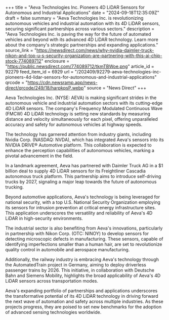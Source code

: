 +++
title = "Aeva Technologies Inc. Pioneers 4D LiDAR Sensors for Autonomous and Industrial Applications"
date = "2024-09-18T12:35:09Z"
draft = false
summary = "Aeva Technologies Inc. is revolutionizing autonomous vehicles and industrial automation with its 4D LiDAR sensors, securing significant partnerships across various sectors."
description = "Aeva Technologies Inc. is paving the way for the future of automated vehicles and beyond with its advanced 4D LiDAR technology. Learn more about the company's strategic partnerships and expanding applications."
source_link = "https://newsdirect.com/news/why-nvidia-daimler-truck-nikon-and-top-u-s-security-organization-are-partnering-with-this-ai-chip-stock-774089712"
enclosure = "https://public.newsdirect.com/774089712/tkmTBWoe.png"
article_id = 92279
feed_item_id = 6929
url = "/202409/92279-aeva-technologies-inc-pioneers-4d-lidar-sensors-for-autonomous-and-industrial-applications"
qrcode = "https://cdn.newsramp.app/news-direct/qrcode/249/18/harpkpsP.webp"
source = "News Direct"
+++

<p>Aeva Technologies Inc. (NYSE: AEVA) is making significant strides in the autonomous vehicle and industrial automation sectors with its cutting-edge 4D LiDAR sensors. The company's Frequency Modulated Continuous Wave (FMCW) 4D LiDAR technology is setting new standards by measuring distance and velocity simultaneously for each pixel, offering unparalleled accuracy and safety for autonomous vehicles at highway speeds.</p><p>The technology has garnered attention from industry giants, including Nvidia Corp. (NASDAQ: NVDA), which has integrated Aeva's sensors into its NVIDIA DRIVE® Automotive platform. This collaboration is expected to enhance the perception capabilities of autonomous vehicles, marking a pivotal advancement in the field.</p><p>In a landmark agreement, Aeva has partnered with Daimler Truck AG in a $1 billion deal to supply 4D LiDAR sensors for its Freightliner Cascadia autonomous truck platform. This partnership aims to introduce self-driving trucks by 2027, signaling a major leap towards the future of autonomous trucking.</p><p>Beyond automotive applications, Aeva's technology is being leveraged for national security, with a top U.S. National Security Organization employing its sensors for intrusion prevention at critical energy infrastructure sites. This application underscores the versatility and reliability of Aeva's 4D LiDAR in high-security environments.</p><p>The industrial sector is also benefiting from Aeva's innovations, particularly in partnership with Nikon Corp. (OTC: NINOY) to develop sensors for detecting microscopic defects in manufacturing. These sensors, capable of identifying imperfections smaller than a human hair, are set to revolutionize quality control in automobile and aerospace manufacturing.</p><p>Additionally, the railway industry is embracing Aeva's technology through the AutomatedTrain project in Germany, aiming to deploy driverless passenger trains by 2026. This initiative, in collaboration with Deutsche Bahn and Siemens Mobility, highlights the broad applicability of Aeva's 4D LiDAR sensors across transportation modes.</p><p>Aeva's expanding portfolio of partnerships and applications underscores the transformative potential of its 4D LiDAR technology in driving forward the next wave of automation and safety across multiple industries. As these projects progress, they are poised to set new benchmarks for the adoption of advanced sensing technologies worldwide.</p>